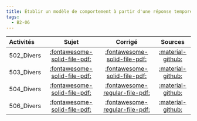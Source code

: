 ```yaml
---
title: Établir un modèle de comportement à partir d'une réponse temporelle ou fréquentielle. 
tags:
  - B2-06
---
```

[comment]: <> (Généré automatiquement par make_all_activitess.py, creation_fichiers_activites)

| Activités | Sujet | Corrigé | Sources  | 
| :-------------- | :---: | :-----: | :------: | 
| 502_Divers | [:fontawesome-solid-file-pdf:](http://xpessoles-cpge.fr/pdf/G2_01_502_Divers_Sujet.pdf) | [:fontawesome-solid-file-pdf:](http://xpessoles-cpge.fr/pdf/G2_01_502_Divers_Corrige.pdf) |[:material-github:](https://github.com/xpessoles/ExercicesCompetences/tree/main/B2_ProposerModele/B2_06_ModeleComportement/502_Divers) |  
| 503_Divers | [:fontawesome-solid-file-pdf:](http://xpessoles-cpge.fr/pdf/G2_01_503_Divers_Sujet.pdf) | [:fontawesome-solid-file-pdf:](http://xpessoles-cpge.fr/pdf/G2_01_503_Divers_Corrige.pdf) |[:material-github:](https://github.com/xpessoles/ExercicesCompetences/tree/main/B2_ProposerModele/B2_06_ModeleComportement/503_Divers) |  
| 504_Divers | [:fontawesome-solid-file-pdf:](http://xpessoles-cpge.fr/pdf/G2_01_504_Divers_Sujet.pdf) | [:fontawesome-regular-file-pdf:](http://xpessoles-cpge.fr/pdf/G2_01_504_Divers_Corrige.pdf) | [:material-github:](https://github.com/xpessoles/ExercicesCompetences/tree/main/B2_ProposerModele/B2_06_ModeleComportement/504_Divers) |  
| 506_Divers | [:fontawesome-solid-file-pdf:](http://xpessoles-cpge.fr/pdf/G2_01_506_Divers_Sujet.pdf) | [:fontawesome-regular-file-pdf:](http://xpessoles-cpge.fr/pdf/G2_01_506_Divers_Corrige.pdf) | [:material-github:](https://github.com/xpessoles/ExercicesCompetences/tree/main/B2_ProposerModele/B2_06_ModeleComportement/506_Divers) |  

